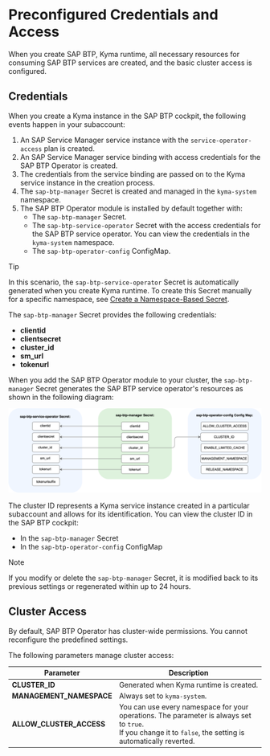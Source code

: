 # Preconfigured Credentials and Access

When you create SAP BTP, Kyma runtime, all necessary resources for consuming SAP BTP services are created, and the basic cluster access is configured.

## Credentials

When you create a Kyma instance in the SAP BTP cockpit, the following events happen in your subaccount:
1. An SAP Service Manager service instance with the `service-operator-access` plan is created.
2. An SAP Service Manager service binding with access credentials for the SAP BTP Operator is created.
3. The credentials from the service binding are passed on to the Kyma service instance in the creation process.
4. The `sap-btp-manager` Secret is created and managed in the `kyma-system` namespace.
5. The SAP BTP Operator module is installed by default together with:
   * The `sap-btp-manager` Secret.
   * The `sap-btp-service-operator` Secret with the access credentials for the SAP BTP service operator. You can view the credentials in the `kyma-system` namespace.
   * The `sap-btp-operator-config` ConfigMap.

> [!TIP]
> In this scenario, the `sap-btp-service-operator` Secret is automatically generated when you create Kyma runtime. To create this Secret manually for a specific namespace, see [Create a Namespace-Based Secret](03-22-namespace-level-mapping.md#create-a-namespace-based-secret).

The `sap-btp-manager` Secret provides the following credentials:
* **clientid**
* **clientsecret**
* **cluster_id**
* **sm_url**
* **tokenurl**

When you add the SAP BTP Operator module to your cluster, the `sap-btp-manager` Secret generates the SAP BTP service operator's resources as shown in the following diagram:
<!-- for the HP doc this sentence is different: The SAP BTP Operator module is added by default to your cluster and the `sap-btp-manager` (...) -->

![module_credentials](../assets/module_credentials.drawio.svg)

The cluster ID represents a Kyma service instance created in a particular subaccount and allows for its identification. You can view the cluster ID in the SAP BTP cockpit:
* In the `sap-btp-manager` Secret
* In the `sap-btp-operator-config` ConfigMap

> [!NOTE]
> If you modify or delete the `sap-btp-manager` Secret, it is modified back to its previous settings or regenerated within up to 24 hours.

## Cluster Access

By default, SAP BTP Operator has cluster-wide permissions. You cannot reconfigure the predefined settings.

The following parameters manage cluster access:

| Parameter                     | Description                                                                                   |
|-------------------------------|-----------------------------------------------------------------------------------------------|
| **CLUSTER_ID**                | Generated when Kyma runtime is created.                                                       |
| **MANAGEMENT_NAMESPACE**      | Always set to `kyma-system`.                                                |
| **ALLOW_CLUSTER_ACCESS**      | You can use every namespace for your operations. The parameter is always set to `true`.<br>If you change it to `false`, the setting is automatically reverted. |
